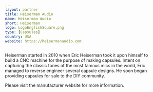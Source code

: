 ```yaml
---
layout: partner
title: Heiserman Audio
name: Heiserman Audio
short: Heiserman
logo: LogoEnglishSquare.png
type: [Capsules]
country: USA
website: https://heisermanaudio.com
---
```


Heiserman started in 2010 when Eric Heiserman took it upon himself to build a CNC machine for the purpose of making capsules. Intent on capturing the classic tones of the most famous mics in the world, Eric managed to reverse engineer several capsule designs. He soon began providing capsules for sale to the DIY community.

Please visit the manufacturer website for more information.
